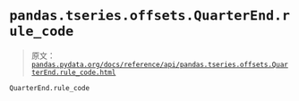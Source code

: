 # `pandas.tseries.offsets.QuarterEnd.rule_code`

> 原文：[`pandas.pydata.org/docs/reference/api/pandas.tseries.offsets.QuarterEnd.rule_code.html`](https://pandas.pydata.org/docs/reference/api/pandas.tseries.offsets.QuarterEnd.rule_code.html)

```py
QuarterEnd.rule_code
```
